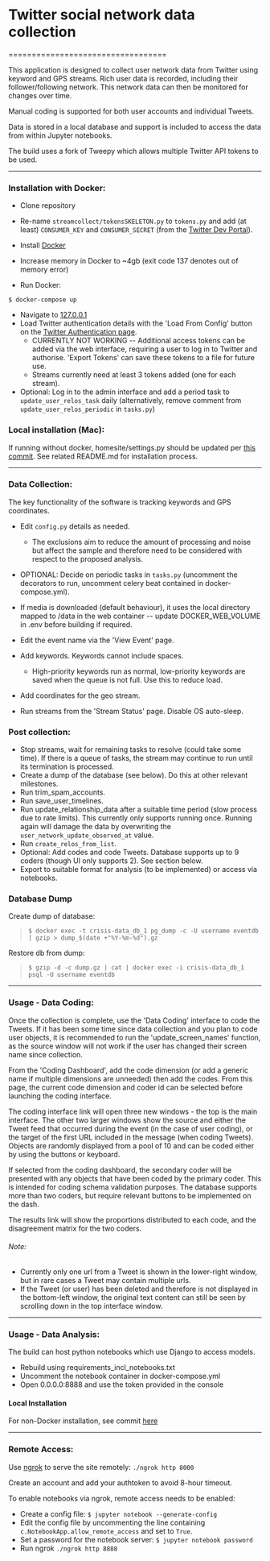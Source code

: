 # Twitter social network data collection
==================================

This application is designed to collect user network data from Twitter using keyword and GPS streams. Rich user data is recorded, including their follower/following network. This network data can then be monitored for changes over time.

Manual coding is supported for both user accounts and individual Tweets.

Data is stored in a local database and support is included to access the data from within Jupyter notebooks.

The build uses a fork of Tweepy which allows multiple Twitter API tokens to be used.

------------
### Installation with Docker:

* Clone repository
* Re-name `streamcollect/tokensSKELETON.py` to `tokens.py` and add (at least) `CONSUMER_KEY` and `CONSUMER_SECRET` (from the [Twitter Dev Portal](https://developer.twitter.com/apps)).

* Install [Docker](https://www.docker.com/products/docker-desktop)
* Increase memory in Docker to ~4gb (exit code 137 denotes out of memory error)
* Run Docker:

```console
$ docker-compose up
```

* Navigate to [127.0.0.1](127.0.0.1)
* Load Twitter authentication details with the 'Load From Config' button on the [Twitter Authentication page](http://127.0.0.1:8000/twitter_auth).
  * CURRENTLY NOT WORKING -- Additional access tokens can be added via the web interface, requiring a user to log in to Twitter and authorise. 'Export Tokens' can save these tokens to a file for future use.
  * Streams currently need at least 3 tokens added (one for each stream).
* Optional: Log in to the admin interface and add a period task to `update_user_relos_task` daily (alternatively, remove comment from `update_user_relos_periodic` in `tasks.py`)


### Local installation (Mac):

If running without docker, homesite/settings.py should be updated per [this commit](https://github.com/rosscg/crisis-data/tree/3125563d4798ee7a2598da2af8b9c6719219a67b). See related README.md for installation process.

------------
### Data Collection:

The key functionality of the software is tracking keywords and GPS coordinates.
* Edit `config.py` details as needed.
    * The exclusions aim to reduce the amount of processing and noise but affect the sample and therefore need to be considered with respect to the proposed analysis.
* OPTIONAL: Decide on periodic tasks in `tasks.py` (uncomment the decorators to run, uncomment celery beat contained in docker-compose.yml).  
* If media is downloaded (default behaviour), it uses the local directory mapped to /data in the web container -- update DOCKER_WEB_VOLUME in .env before building if required.

* Edit the event name via the 'View Event' page.
* Add keywords. Keywords cannot include spaces.
  * High-priority keywords run as normal, low-priority keywords are saved when the queue is not full. Use this to reduce load.
* Add coordinates for the geo stream.
* Run streams from the 'Stream Status' page. Disable OS auto-sleep.

### Post collection:

* Stop streams, wait for remaining tasks to resolve (could take some time). If there is a queue of tasks, the stream may continue to run until its termination is processed.
* Create a dump of the database (see below). Do this at other relevant milestones.
* Run trim_spam_accounts.
* Run save_user_timelines.
* Run update_relationship_data after a suitable time period (slow process due to rate limits). This currently only supports running once. Running again will damage the data by overwriting the `user_network_update_observed_at` value.
* Run `create_relos_from_list`.
* Optional: Add codes and code Tweets. Database supports up to 9 coders (though UI only supports 2). See section below.
* Export to suitable format for analysis (to be implemented) or access via notebooks.

### Database Dump
Create dump of database:

> ```
> $ docker exec -t crisis-data_db_1 pg_dump -c -U username eventdb | gzip > dump_$(date +"%Y-%m-%d").gz
> ```

Restore db from dump:

> ```
> $ gzip -d -c dump.gz | cat | docker exec -i crisis-data_db_1 psql -U username eventdb
> ```

------------
### Usage - Data Coding:

Once the collection is complete, use the 'Data Coding' interface to code the Tweets. If it has been some time since data collection and you plan to code user objects, it is recommended to run the 'update_screen_names' function, as the source window will not work if the user has changed their screen name since collection.

From the 'Coding Dashboard', add the code dimension (or add a generic name if multiple dimensions are unneeded) then add the codes. From this page, the current code dimension and coder id can be selected before launching the coding interface.

The coding interface link will open three new windows - the top is the main interface. The other two larger windows show the source and either the Tweet feed that occurred during the event (in the case of user coding), or the target of the first URL included in the message (when coding Tweets).
Objects are randomly displayed from a pool of 10 and can be coded either by using the buttons or keyboard.

If selected from the coding dashboard, the secondary coder will be presented with any objects that have been coded by the primary coder. This is intended for coding schema validation purposes. The database supports more than two coders, but require relevant buttons to be implemented on the dash.

The results link will show the proportions distributed to each code, and the disagreement matrix for the two coders.

###### Note:
* Currently only one url from a Tweet is shown in the lower-right window, but in rare cases a Tweet may contain multiple urls.
* If the Tweet (or user) has been deleted and therefore is not displayed in the bottom-left window, the original text content can still be seen by scrolling down in the top interface window.

------------
### Usage - Data Analysis:

The build can host python notebooks which use Django to access models.
* Rebuild using requirements_incl_notebooks.txt
* Uncomment the notebook container in docker-compose.yml
* Open 0.0.0.0:8888 and use the token provided in the console

#### Local Installation
For non-Docker installation, see commit [here](https://github.com/rosscg/crisis-data/tree/3125563d4798ee7a2598da2af8b9c6719219a67b)

------------
### Remote Access:

Use [ngrok](https://ngrok.com/) to serve the site remotely:
`./ngrok http 8000`

Create an account and add your authtoken to avoid 8-hour timeout.

To enable notebooks via ngrok, remote access needs to be enabled:
* Create a config file: `$ jupyter notebook --generate-config`
* Edit the config file by uncommenting the line containing `c.NotebookApp.allow_remote_access` and set to `True`.
* Set a password for the notebook server: `$ jupyter notebook password`
* Run ngrok `./ngrok http 8888`
